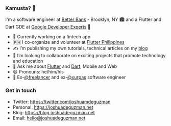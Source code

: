 ### Kamusta? 👋

I'm a software engineer at [Better Bank](https://betterbank.app) - Brooklyn, NY 🏙️ and a Flutter and Dart GDE at [Google Developer Experts](https://developers.google.com/community/experts/directory/profile/profile-joshua_de_guzman) 💙

- 📱 Currently working on a fintech app
- 🇵🇭 I co-organize and volunteer at [Flutter Philippines](https://flutter.ph)
- ✍️ I’m publishing my own tutorials, technical articles on my [blog](https://blog.joshuadeguzman.net)
- 👯 I’m looking to collaborate on exciting projects that promote technology and education
- 💬 Ask me about [Flutter](http://flutter.dev/) and [Dart](https://dart.dev/), Mobile and Web
- 😄 Pronouns: he/him/his
- 💼 Ex-[@freelancer](https://github.com/freelancer) and ex-[@xurpas](https://xurpas.com) software engineer
### Get in touch
- Twitter: https://twitter.com/joshuamdeguzman
- Personal: https://joshuadeguzman.net
- Blog: https://blog.joshuadeguzman.net
- Email: hello@joshuadeguzman.net
